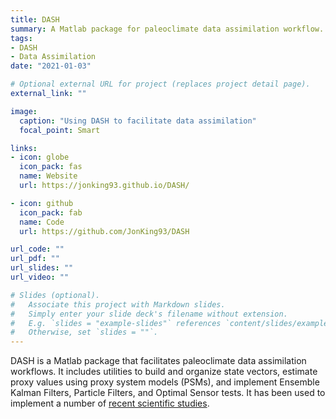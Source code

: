 ```yaml
---
title: DASH
summary: A Matlab package for paleoclimate data assimilation workflow.
tags:
- DASH
- Data Assimilation
date: "2021-01-03"

# Optional external URL for project (replaces project detail page).
external_link: ""

image:
  caption: "Using DASH to facilitate data assimilation"
  focal_point: Smart

links:
- icon: globe
  icon_pack: fas
  name: Website
  url: https://jonking93.github.io/DASH/

- icon: github
  icon_pack: fab
  name: Code
  url: https://github.com/JonKing93/DASH

url_code: ""
url_pdf: ""
url_slides: ""
url_video: ""

# Slides (optional).
#   Associate this project with Markdown slides.
#   Simply enter your slide deck's filename without extension.
#   E.g. `slides = "example-slides"` references `content/slides/example-slides.md`.
#   Otherwise, set `slides = ""`.
---
```


DASH is a Matlab package that facilitates paleoclimate data assimilation workflows. It includes utilities to build and organize state vectors, estimate proxy values using proxy system models (PSMs), and implement Ensemble Kalman Filters, Particle Filters, and Optimal Sensor tests. It has been used to implement a number of [recent scientific studies](../../tag/DASH).
